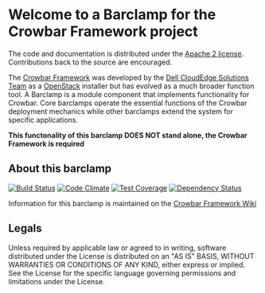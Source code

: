 Welcome to a Barclamp for the Crowbar Framework project
=======================================================

The code and documentation is distributed under the [Apache 2 license](http://www.apache.org/licenses/LICENSE-2.0.html).
Contributions back to the source are encouraged.

The [Crowbar Framework](https://github.com/crowbar/crowbar) was developed by the
[Dell CloudEdge Solutions Team](http://dell.com/openstack) as a [OpenStack](http://OpenStack.org) installer but has
evolved as a much broader function tool. A Barclamp is a module component that implements functionality for Crowbar.
Core barclamps operate the essential functions of the Crowbar deployment mechanics while other barclamps extend the
system for specific applications.

**This functonality of this barclamp DOES NOT stand alone, the Crowbar Framework is required**

About this barclamp
-------------------

[![Build Status](https://travis-ci.org/crowbar/barclamp-neutron.svg?branch=master)](https://travis-ci.org/crowbar/barclamp-neutron)
[![Code Climate](https://codeclimate.com/github/crowbar/barclamp-neutron/badges/gpa.svg)](https://codeclimate.com/github/crowbar/barclamp-neutron)
[![Test Coverage](https://codeclimate.com/github/crowbar/barclamp-neutron/badges/coverage.svg)](https://codeclimate.com/github/crowbar/barclamp-neutron)
[![Dependency Status](https://gemnasium.com/crowbar/barclamp-neutron.svg)](https://gemnasium.com/crowbar/barclamp-neutron)

Information for this barclamp is maintained on the [Crowbar Framework Wiki](https://github.com/crowbar/crowbar/wiki)

Legals
------

Unless required by applicable law or agreed to in writing, software distributed under the License is distributed on
an "AS IS" BASIS, WITHOUT WARRANTIES OR CONDITIONS OF ANY KIND, either express or implied. See the License for the
specific language governing permissions and limitations under the License.

